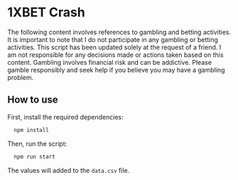 # 1XBET Crash

The following content involves references to gambling and betting activities. It is important to note that I do not participate in any gambling or betting activities. This script has been updated solely at the request of a friend. I am not responsible for any decisions made or actions taken based on this content. Gambling involves financial risk and can be addictive. Please gamble responsibly and seek help if you believe you may have a gambling problem.

## How to use

First, install the required dependencies:

```bash
  npm install
```

Then, run the script:

```bash
  npm run start
```

The values will added to the `data.csv` file.